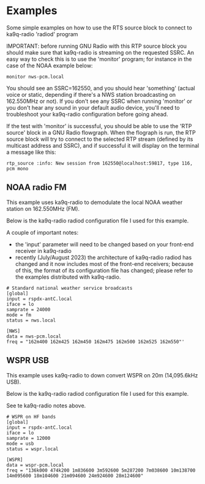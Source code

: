 # Examples

Some simple examples on how to use the RTS source block to connect to ka9q-radio 'radiod' program


IMPORTANT: before running GNU Radio with this RTP source block you should make sure that ka9q-radio is streaming on the requested SSRC. An easy way to check this is to use the 'monitor' program; for instance in the case of the NOAA example below:
```
monitor nws-pcm.local
```
You should see an SSRC=162550, and you should hear 'something' (actual voice or static, depending if there's a NWS station broadcasting on 162.550MHz or not).
If you don't see any SSRC when running 'monitor' or you don't hear any sound in your default audio device, you'll need to troubleshoot your ka9q-radio configuration before going ahead.

If the test with 'monitor' is successful, you should be able to use the 'RTP source' block in a GNU Radio flowgraph.
When the flograph is run, the RTP source block will try to connect to the selected RTP stream (defined by its multicast address and SSRC), and if successful it will display on the terminal a message like this:
```
rtp_source :info: New session from 162550@localhost:59817, type 116, pcm mono
```


## NOAA radio FM
This example uses ka9q-radio to demodulate the local NOAA weather station on 162.550MHz (FM).


Below is the ka9q-radio radiod configuration file I used for this example.

A couple of important notes:
- the 'input' parameter will need to be changed based on your front-end receiver in ka9q-radio
- recently (July/August 2023) the architecture of ka9q-radio radiod has changed and it now includes most of the front-end receivers; because of this, the format of its configuration file has changed; please refer to the examples distributed with ka9q-radio.

```
# Standard national weather service broadcasts
[global]
input = rspdx-antC.local
iface = lo
samprate = 24000
mode = fm
status = nws.local

[NWS]
data = nws-pcm.local
freq = "162m400 162m425 162m450 162m475 162m500 162m525 162m550"'
```


## WSPR USB
This example uses ka9q-radio to down convert WSPR on 20m (14,095.6kHz USB).


Below is the ka9q-radio radiod configuration file I used for this example.

See te ka9q-radio notes above.

```
# WSPR on HF bands
[global]
input = rspdx-antC.local
iface = lo
samprate = 12000
mode = usb
status = wspr.local

[WSPR]
data = wspr-pcm.local
freq = "136k000 474k200 1m836600 3m592600 5m287200 7m038600 10m138700 14m095600 18m104600 21m094600 24m924600 28m124600"
```

